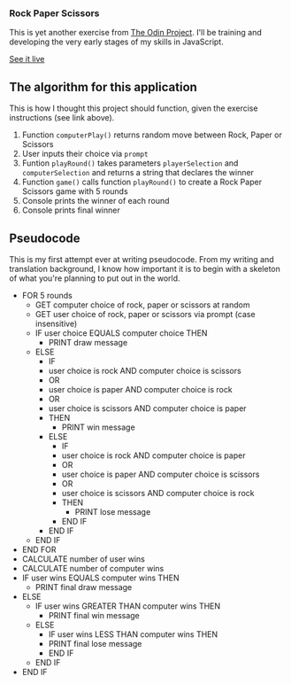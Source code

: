 ### Rock Paper Scissors

This is yet another exercise from [The Odin Project](https://www.theodinproject.com/lessons/foundations-rock-paper-scissors). I'll be training and developing the very early stages of my skills in JavaScript.

[See it live](https://mtmoss.github.io/Rock-Paper-Scissors/)

## The algorithm for this application

This is how I thought this project should function, given the exercise instructions (see link above).

1. Function `computerPlay()` returns random move between Rock, Paper or Scissors
2. User inputs their choice via `prompt`
2. Funtion `playRound()` takes parameters `playerSelection` and `computerSelection` and returns a string that declares the winner
3. Function `game()` calls function `playRound()` to create a Rock Paper Scissors game with 5 rounds
4. Console prints the winner of each round
5. Console prints final winner

## Pseudocode

This is my first attempt ever at writing pseudocode. From my writing and translation background, I know how important it is to begin with a skeleton of what you're planning to put out in the world.

- FOR 5 rounds
    - GET computer choice of rock, paper or scissors at random
    - GET user choice of rock, paper or scissors via prompt (case insensitive)
    - IF user choice EQUALS computer choice THEN
        - PRINT draw message
    - ELSE
        - IF
        - user choice is rock AND computer choice is scissors
        - OR
        - user choice is paper AND computer choice is rock
        - OR
        - user choice is scissors AND computer choice is paper
        - THEN
            - PRINT win message
        - ELSE
            - IF
            - user choice is rock AND computer choice is paper
            - OR
            - user choice is paper AND computer choice is scissors
            - OR
            - user choice is scissors AND computer choice is rock
            - THEN
                - PRINT lose message
            - END IF
        - END IF
    - END IF
- END FOR
- CALCULATE number of user wins
- CALCULATE number of computer wins
- IF user wins EQUALS computer wins THEN
    - PRINT final draw message
- ELSE
    - IF user wins GREATER THAN computer wins THEN
        - PRINT final win message
    - ELSE
        - IF user wins LESS THAN computer wins THEN
        - PRINT final lose message
        - END IF
    - END IF
- END IF